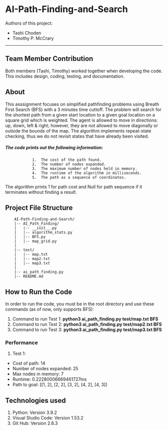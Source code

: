 # AI-Path-Finding-and-Search
Authors of this project:
- Tashi Choden
- Timothy P. McCrary
***

## Team Member Contribution 
Both members (Tashi, Timothy) worked together when developing the code. This includes design, coding, testing, and documentation. 

## About
This asssignment focuses on simplified pathfinding problems using Breath First Search (BFS) with a 3 minutes time cuttoff. The problem will search for the shortest path from a given start location to a given goal location on a square grid which is weighted. The agent is allowed to move in directions: up, down, left & right; however, they are not allowed to move diagonally or outside the bounds of the map. The algorithm implements repeat-state checking, thus we do not revisit states that have already been visited.  
##### The code prints out the following information:

                1.	The cost of the path found.
                2.	The number of nodes expanded. 
                3.	The maximum number of nodes held in memory.
                4.	The runtime of the algorithm in milliseconds.
                5.	The path as a sequence of coordinates. 

The algorithm prints 1 for path cost and Null for path sequence if it terminates without finding a result.

## Project File Structure
        AI-Path-Finding-and-Search/
        |-- AI_Path_Finding/
        |   |-- __init__.py
        |   |-- algorithm_stats.py
        |   |-- BFS.py
        |   |-- map_grid.py
        |
        |-- test/
        |   |-- map.txt
        |   |-- map2.txt
        |   |-- map3.txt
        |    
        |-- ai_path_finding.py
        |-- README.md

## How to Run the Code
In order to run the code, you must be in the root directory and use these commands (as of now, only supports BFS):

1. Command to run Test 1: **python3 ai_path_finding.py test/map.txt BFS**
2. Command to run Test 2: **python3 ai_path_finding.py test/map2.txt BFS**
3. Command to run Test 3: **python3 ai_path_finding.py test/map3.txt BFS**

### Performance
1. Test 1:
- Cost of path: 14
- Number of nodes expanded: 25
- Max nodes in memory: 7
- Runtime: 0.22280006669461727ms
- Path to goal: [[1, 2], [2, 2], [3, 2], [4, 2], [4, 3]]

## Technologies used 

1. Python: Version 3.9.2
2. Visual Studio Code: Version 1.53.2
3. Git Hub: Version 2.6.3




